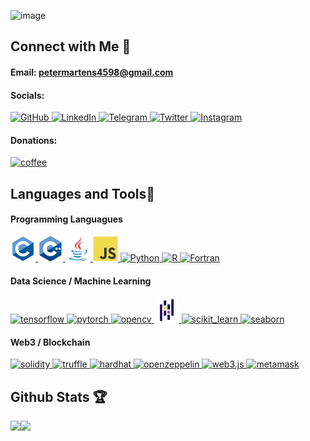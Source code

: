 ![image](https://user-images.githubusercontent.com/87671757/198697130-7dbe02f9-80d8-4e83-a19c-345a238bd89b.png)
 ## Connect with Me 🤝
<p>
 <h4>Email:  <a href = "mailto:petermartens4598@gmail.com">petermartens4598@gmail.com</a></h4>
 <h4>Socials: </h4>
 <a href="https://www.github.com/petermartens98">
 <img src="https://user-images.githubusercontent.com/87671757/198712805-20ab2a91-7c70-42d4-9d6a-8e6b38ee5b4f.png" alt="GitHub" width="40" height="40"/>
 </a>

 <a href="https://www.linkedin.com/in/peter-martens-51a6a5217/">
 <img src="https://user-images.githubusercontent.com/87671757/198699808-2a8d80d6-55fd-40ed-a0ce-4ea7e963c86f.png" alt="LinkedIn" width="40" height="40"/>
 </a>

 <a href="https://t.me/petermartens98" target="_blank" rel="noopener noreferrer">
 <img src="https://user-images.githubusercontent.com/87671757/198707078-9108cf50-af02-4f91-9188-1ef72f211de2.png" alt="Telegram" width="40" height="40"/>
 </a>

 <a href="https://twitter.com/ThePeterMartens" target="_blank" rel="noopener noreferrer">
 <img src="https://user-images.githubusercontent.com/87671757/198701040-57b8b11c-0437-4b94-a640-27e0fa624dea.png" alt="Twitter" width="40" height="40"/>
 </a>

 <a href="https://instagram.com/ThePeterMartens" target="_blank" rel="noopener noreferrer">
 <img src="https://user-images.githubusercontent.com/87671757/198713614-a0478945-cb18-4154-abce-da364a6c3366.png" alt="Instagram" width="40" height="40"/>
 </a>
 
 <h4>Donations: </h4>
  <a href="https://www.buymeacoffee.com/petermartens98" target="_blank" rel="noopener noreferrer">
 <img src="https://user-images.githubusercontent.com/87671757/198737450-748d60eb-a6ae-4223-9844-9aac47ef8a39.png" alt="coffee" width="180" height="40"/>
 </a>

</p>

## Languages and Tools🔧

<h4>Programming Languagues</h4>
<p align="left">

 <a target="_blank" rel="noopener noreferrer" href="https://www.w3schools.com/c/c_intro.php">
 <img src="https://raw.githubusercontent.com/devicons/devicon/master/icons/c/c-original.svg" alt="c" width="40" height="40"/> 
 </a>

 <a href="https://cplusplus.com/" target="_blank" rel="noopener noreferrer">
 <img src="https://raw.githubusercontent.com/devicons/devicon/master/icons/cplusplus/cplusplus-original.svg" alt="cplusplus" width="40" height="40"/>
 </a>

 <a href="https://www.java.com/en/" target="_blank" rel="noopener noreferrer">
 <img src="https://raw.githubusercontent.com/devicons/devicon/master/icons/java/java-original.svg" alt="java" width="40" height="40"/>
 </a>

 <a href="https://www.javascript.com/" target="_blank" rel="noopener noreferrer">
 <img src="https://raw.githubusercontent.com/devicons/devicon/master/icons/javascript/javascript-original.svg" alt="javascript" width="40" height="40"/>
 </a>

 <a href="https://www.python.org/" target="_blank" rel="noopener noreferrer">
 <img src="https://user-images.githubusercontent.com/87671757/198722473-c03e494c-ea55-4bf0-bc5f-a0639945bca7.png" alt="Python" width="40" height="40"/> 
 </a>

 <a href="https://www.r-project.org/" target="_blank" rel="noopener noreferrer">
 <img src="https://user-images.githubusercontent.com/87671757/198722620-fa1dcd18-3f20-4b34-b98a-b4fcb228115e.png" alt="R" width="48" height="40"/>
 </a>

 <a href="https://fortran-lang.org/en/" target="_blank" rel="noopener noreferrer">
 <img src="https://user-images.githubusercontent.com/87671757/198721461-e5454c7c-8b9f-4943-b558-48a498796264.png" alt="Fortran" width="40" height="40"/> 
 </a>
 
</p>
  
  <h4>Data Science / Machine Learning</h4>
  <p align="left">
     <a href="https://www.tensorflow.org" target="_blank" rel="noopener noreferrer"> 
      <img src="https://www.vectorlogo.zone/logos/tensorflow/tensorflow-icon.svg" alt="tensorflow" width="40" height="40"/> 
    </a>
    <a href="https://pytorch.org/" target="_blank" rel="noopener noreferrer">
      <img src="https://www.vectorlogo.zone/logos/pytorch/pytorch-icon.svg" alt="pytorch" width="40" height="40"/> 
    </a> 
    <a href="https://opencv.org/" target="_blank" rel="noopener noreferrer"> 
      <img src="https://www.vectorlogo.zone/logos/opencv/opencv-icon.svg" alt="opencv" width="40" height="40"/> 
    </a>
    <a href="https://pandas.pydata.org/" target="_blank" rel="noopener noreferrer"> 
      <img src="https://raw.githubusercontent.com/devicons/devicon/2ae2a900d2f041da66e950e4d48052658d850630/icons/pandas/pandas-original.svg" alt="pandas"     width="40" height="40"/> 
    </a> 
    <a href="https://scikit-learn.org/" target="_blank" rel="noopener noreferrer"> 
       <img src="https://upload.wikimedia.org/wikipedia/commons/0/05/Scikit_learn_logo_small.svg" alt="scikit_learn" width="40" height="40"/> 
    </a> 
    <a href="https://seaborn.pydata.org/" target="_blank" rel="noopener noreferrer"> 
      <img src="https://seaborn.pydata.org/_images/logo-mark-lightbg.svg" alt="seaborn" width="40" height="40"/> 
    </a> 
  </p>
  
  <h4>Web3 / Blockchain</h4>
   <p align="left">
      <a href="https://docs.soliditylang.org/en/v0.8.17/" target="_blank" rel="noopener noreferrer"> 
       <img src="https://user-images.githubusercontent.com/87671757/198395561-fc101b19-3af2-45d6-b2af-4f02d5a93fd3.png" alt="solidity" width="40" height="40"/> 
      </a>
     <a href="https://trufflesuite.com/" target="_blank" rel="noopener noreferrer"> 
       <img src="https://user-images.githubusercontent.com/87671757/198396579-6f73b2a0-70e2-45a7-a347-6e81b9fbb224.png" alt="truffle" width="40" height="40"/> 
     </a> 
     <a href="https://hardhat.org/" target="_blank" rel="noopener noreferrer">
       <img src="https://user-images.githubusercontent.com/87671757/198397951-0ce34239-f24b-4058-a1e2-65c64605493f.png" alt="hardhat" width="48" height="40"/>
     </a>
     <a href="https://www.openzeppelin.com/" target="_blank" rel="noopener noreferrer">
       <img src="https://user-images.githubusercontent.com/87671757/198398911-56424791-25f6-4e09-810f-fb7cff2d2ed8.png" alt="openzeppelin" width="40" height="40"/>
     </a>
     <a href="https://web3js.readthedocs.io/en/v1.8.0/" target="_blank" rel="noopener noreferrer">
       <img src="https://user-images.githubusercontent.com/87671757/198399669-02219c50-d381-4f57-81f6-82bf07f461f7.png" alt="web3.js" width="40" height="40"/>
     </a>
     <a href="https://metamask.io/" target="_blank" rel="noopener noreferrer">
       <img src="https://user-images.githubusercontent.com/87671757/198399753-43b25d6d-bb91-400d-be1f-0de40bd33569.png" alt="metamask" width="40" height="40"/>
     </a>
   </p>

## Github Stats :trophy:
 <p align="left">
<a href="https://github-readme-stats.vercel.app/api?username=petermartens98&theme=tokyonight">
  <img  align="left" src="https://github-readme-stats.vercel.app/api?username=petermartens98&count_private=true&show_icons=true&theme=tokyonight" />
</a>
<a href="https://github-readme-stats.vercel.app/api/top-langs/?username=petermartens98&hide=php&theme=tokyonight">
  <img align="left" src="https://github-readme-stats.vercel.app/api/top-langs/?username=petermartens98&hide=php&theme=tokyonight" />
</a>
 </p>




